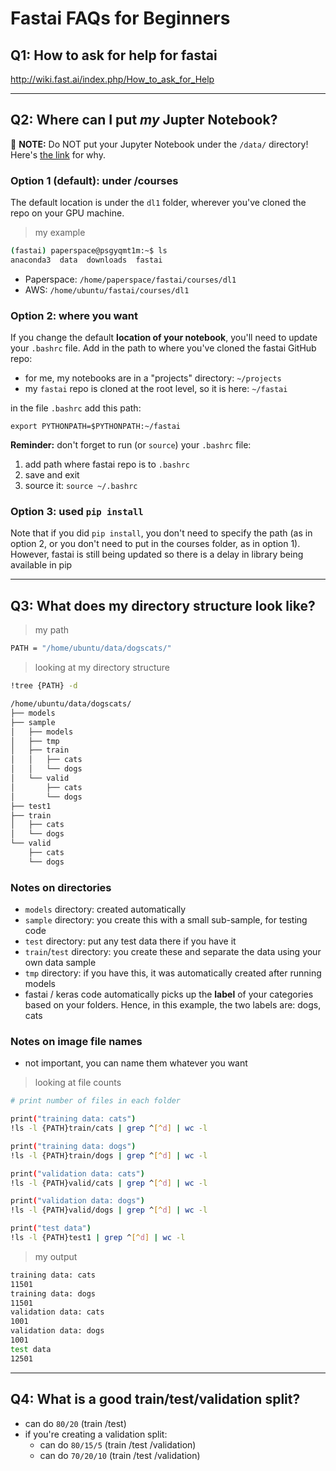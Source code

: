 # Fastai FAQs for Beginners

## Q1:  How to ask for help for fastai
http://wiki.fast.ai/index.php/How_to_ask_for_Help

---
## Q2:  Where can I put _my_ Jupter Notebook?

:red_circle: **NOTE:** Do NOT put your Jupyter Notebook under the `/data/` directory!  Here's [the link](http://forums.fast.ai/t/how-to-remove-ipynb-checkpoint/8532/2) for why.

### Option 1 (default):  under /courses
The default location is under the `dl1` folder, wherever you've cloned the repo on your GPU machine.
>my example
```bash
(fastai) paperspace@psgyqmt1m:~$ ls
anaconda3  data  downloads  fastai
```
- Paperspace:  `/home/paperspace/fastai/courses/dl1`
- AWS:         `/home/ubuntu/fastai/courses/dl1`

### Option 2:  where you want
If you change the default **location of your notebook**, you'll need to update your `.bashrc` file.  Add in the path to where you've cloned the fastai GitHub repo:  
- for me, my notebooks are in a "projects" directory:  `~/projects`
- my `fastai` repo is cloned at the root level, so it is here:  `~/fastai`

in the file `.bashrc`  add this path:
```
export PYTHONPATH=$PYTHONPATH:~/fastai
```  
**Reminder:** don't forget to run (or `source`) your `.bashrc` file:  
1.  add path where fastai repo is to `.bashrc`
2.  save and exit
3.  source it:  `source ~/.bashrc`

### Option 3:  used `pip install`
Note that if you did `pip install`, you don't need to specify the path (as in option 2, or you don't need to put in the courses folder, as in option 1).  
However, fastai is still being updated so there is a delay in library being available in pip

---
## Q3:  What does my directory structure look like?
>my path
```bash
PATH = "/home/ubuntu/data/dogscats/"
```

>looking at my directory structure
```bash
!tree {PATH} -d
```
```bash
/home/ubuntu/data/dogscats/
├── models
├── sample
│   ├── models
│   ├── tmp
│   ├── train
│   │   ├── cats
│   │   └── dogs
│   └── valid
│       ├── cats
│       └── dogs
├── test1
├── train
│   ├── cats
│   └── dogs
└── valid
    ├── cats
    └── dogs
```
### Notes on directories
* `models` directory:  created automatically
* `sample` directory:  you create this with a small sub-sample, for testing code
* `test` directory:  put any test data there if you have it
* `train`/`test` directory:  you create these and separate the data using your own data sample
* `tmp` directory:  if you have this, it was automatically created after running models
* fastai / keras code automatically picks up the **label** of your categories based on your folders.  Hence, in this example, the two labels are:  dogs, cats

### Notes on image file names
* not important, you can name them whatever you want


>looking at file counts
```bash
# print number of files in each folder

print("training data: cats")
!ls -l {PATH}train/cats | grep ^[^d] | wc -l

print("training data: dogs")
!ls -l {PATH}train/dogs | grep ^[^d] | wc -l

print("validation data: cats")
!ls -l {PATH}valid/cats | grep ^[^d] | wc -l

print("validation data: dogs")
!ls -l {PATH}valid/dogs | grep ^[^d] | wc -l

print("test data")
!ls -l {PATH}test1 | grep ^[^d] | wc -l
```
>my output
```bash
training data: cats
11501
training data: dogs
11501
validation data: cats
1001
validation data: dogs
1001
test data
12501
```
---
## Q4:  What is a good train/test/validation split?
- can do `80/20` (train /test)
- if you're creating a validation split:
    - can do `80/15/5` (train /test /validation)
    - can do `70/20/10` (train /test /validation)

